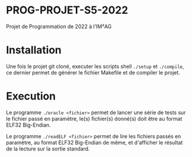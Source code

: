 # PROG-PROJET-S5-2022
Projet de Programmation de 2022 à l'IM²AG


# Installation
Une fois le projet git cloné, executer les scripts shell `./setup` et `./compile`, ce dernier permet de générer
le fichier Makefile et de compiler le projet.


# Execution
Le programme `./oracle <fichier>` permet de lancer une série de tests sur le fichier passé en paramètre, le(s) fichier(s) donné(s)
doit être au format ELF32 Big-Endian.

Le programme `./readELF <fichier>` permet de lire les fichiers passés en paramètre, au format ELF32 Big-Endian de même,
et d'afficher le résultat de la lecture sur la sortie standard. 
